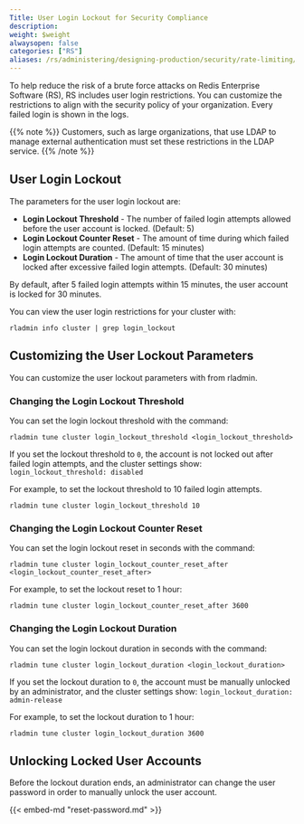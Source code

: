 ```yaml
---
Title: User Login Lockout for Security Compliance
description:
weight: $weight
alwaysopen: false
categories: ["RS"]
aliases: /rs/administering/designing-production/security/rate-limiting/
---
```

To help reduce the risk of a brute force attacks on Redis Enterprise Software (RS),
RS includes user login restrictions.
You can customize the restrictions to align with the security policy of your organization.
Every failed login is shown in the logs.

{{% note %}}
Customers, such as large organizations, that use LDAP to manage external authentication
must set these restrictions in the LDAP service.
{{% /note %}}

## User Login Lockout

The parameters for the user login lockout are:

- **Login Lockout Threshold** - The number of failed login attempts allowed before the user account is locked. (Default: 5)
- **Login Lockout Counter Reset** - The amount of time during which failed login attempts are counted. (Default: 15 minutes)
- **Login Lockout Duration** - The amount of time that the user account is locked after excessive failed login attempts. (Default: 30 minutes)

By default, after 5 failed login attempts within 15 minutes, the user account is locked for 30 minutes.

You can view the user login restrictions for your cluster with:

```src
rladmin info cluster | grep login_lockout
```

## Customizing the User Lockout Parameters

You can customize the user lockout parameters with from rladmin.

### Changing the Login Lockout Threshold

You can set the login lockout threshold with the command:

```src
rladmin tune cluster login_lockout_threshold <login_lockout_threshold>
```

If you set the lockout threshold to `0`,
the account is not locked out after failed login attempts, and the cluster settings show: `login_lockout_threshold: disabled`

For example, to set the lockout threshold to 10 failed login attempts.

```src
rladmin tune cluster login_lockout_threshold 10
```

### Changing the Login Lockout Counter Reset

You can set the login lockout reset in seconds with the command:

```src
rladmin tune cluster login_lockout_counter_reset_after <login_lockout_counter_reset_after>
```

For example, to set the lockout reset to 1 hour:

```src
rladmin tune cluster login_lockout_counter_reset_after 3600
```

### Changing the Login Lockout Duration

You can set the login lockout duration in seconds with the command:

```src
rladmin tune cluster login_lockout_duration <login_lockout_duration>
```

If you set the lockout duration to `0`,
the account must be manually unlocked by an administrator, and the cluster settings show: `login_lockout_duration: admin-release`

For example, to set the lockout duration to 1 hour:

```src
rladmin tune cluster login_lockout_duration 3600
```

## Unlocking Locked User Accounts

Before the lockout duration ends,
an administrator can change the user password in order to manually unlock the user account.

{{< embed-md "reset-password.md" >}}
